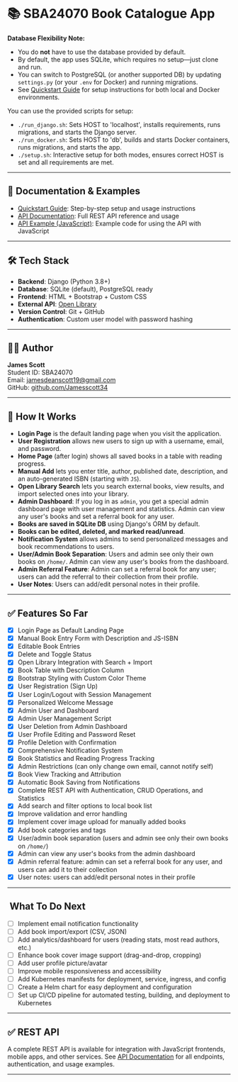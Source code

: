# 📚 SBA24070 Book Catalogue App

**Database Flexibility Note:**
- You do **not** have to use the database provided by default.
- By default, the app uses SQLite, which requires no setup—just clone and run.
- You can switch to PostgreSQL (or another supported DB) by updating `settings.py` (or your `.env` for Docker) and running migrations.
- See [Quickstart Guide](docs/QUICKSTART.md) for setup instructions for both local and Docker environments.

You can use the provided scripts for setup:
- `./run_django.sh`: Sets HOST to 'localhost', installs requirements, runs migrations, and starts the Django server.
- `./run_docker.sh`: Sets HOST to 'db', builds and starts Docker containers, runs migrations, and starts the app.
- `./setup.sh`: Interactive setup for both modes, ensures correct HOST is set and all requirements are met.

---

## 📄 Documentation & Examples

- [Quickstart Guide](docs/QUICKSTART.md): Step-by-step setup and usage instructions
- [API Documentation](API_DOCUMENTATION.md): Full REST API reference and usage
- [API Example (JavaScript)](static/js/api-example.js): Example code for using the API with JavaScript

---

## 🛠️ Tech Stack

- **Backend**: Django (Python 3.8+)
- **Database**: SQLite (default), PostgreSQL ready
- **Frontend**: HTML + Bootstrap + Custom CSS
- **External API**: [Open Library](https://openlibrary.org/developers/api)
- **Version Control**: Git + GitHub
- **Authentication**: Custom user model with password hashing

---

## 👨‍💻 Author

**James Scott**  
Student ID: SBA24070  
Email: jamesdeanscott19@gmail.com  
GitHub: [github.com/Jamesscott34](https://github.com/Jamesscott34)

---

## 🚀 How It Works

- **Login Page** is the default landing page when you visit the application.
- **User Registration** allows new users to sign up with a username, email, and password.
- **Home Page** (after login) shows all saved books in a table with reading progress.
- **Manual Add** lets you enter title, author, published date, description, and an auto-generated ISBN (starting with `JS`).
- **Open Library Search** lets you search external books, view results, and import selected ones into your library.
- **Admin Dashboard**: If you log in as `admin`, you get a special admin dashboard page with user management and statistics. Admin can view any user's books and set a referral book for any user.
- **Books are saved in SQLite DB** using Django's ORM by default.
- **Books can be edited, deleted, and marked read/unread**.
- **Notification System** allows admins to send personalized messages and book recommendations to users.
- **User/Admin Book Separation**: Users and admin see only their own books on `/home/`. Admin can view any user's books from the dashboard.
- **Admin Referral Feature**: Admin can set a referral book for any user; users can add the referral to their collection from their profile.
- **User Notes**: Users can add/edit personal notes in their profile.

---

## ✅ Features So Far

- [x] Login Page as Default Landing Page
- [x] Manual Book Entry Form with Description and JS-ISBN
- [x] Editable Book Entries
- [x] Delete and Toggle Status
- [x] Open Library Integration with Search + Import
- [x] Book Table with Description Column
- [x] Bootstrap Styling with Custom Color Theme
- [x] User Registration (Sign Up)
- [x] User Login/Logout with Session Management
- [x] Personalized Welcome Message
- [x] Admin User and Dashboard
- [x] Admin User Management Script
- [x] User Deletion from Admin Dashboard
- [x] User Profile Editing and Password Reset
- [x] Profile Deletion with Confirmation
- [x] Comprehensive Notification System
- [x] Book Statistics and Reading Progress Tracking
- [x] Admin Restrictions (can only change own email, cannot notify self)
- [x] Book View Tracking and Attribution
- [x] Automatic Book Saving from Notifications
- [x] Complete REST API with Authentication, CRUD Operations, and Statistics
- [x] Add search and filter options to local book list
- [x] Improve validation and error handling
- [x] Implement cover image upload for manually added books
- [x] Add book categories and tags
- [x] User/admin book separation (users and admin see only their own books on `/home/`)
- [x] Admin can view any user's books from the admin dashboard
- [x] Admin referral feature: admin can set a referral book for any user, and users can add it to their collection
- [x] User notes: users can add/edit personal notes in their profile

---

## ️ What To Do Next

- [ ] Implement email notification functionality
- [ ] Add book import/export (CSV, JSON)
- [ ] Add analytics/dashboard for users (reading stats, most read authors, etc.)
- [ ] Enhance book cover image support (drag-and-drop, cropping)
- [ ] Add user profile picture/avatar
- [ ] Improve mobile responsiveness and accessibility
- [ ] Add Kubernetes manifests for deployment, service, ingress, and config
- [ ] Create a Helm chart for easy deployment and configuration
- [ ] Set up CI/CD pipeline for automated testing, building, and deployment to Kubernetes

---

## ✅ REST API

A complete REST API is available for integration with JavaScript frontends, mobile apps, and other services. See [API Documentation](API_DOCUMENTATION.md) for all endpoints, authentication, and usage examples.

---